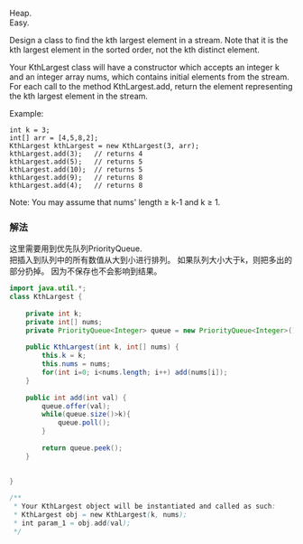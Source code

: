 Heap.  
Easy.  

Design a class to find the kth largest element in a stream. Note that it is the kth largest element in the sorted order, not the kth distinct element.

Your KthLargest class will have a constructor which accepts an integer k and an integer array nums, which contains initial elements from the stream. For each call to the method KthLargest.add, return the element representing the kth largest element in the stream.

Example:
```
int k = 3;
int[] arr = [4,5,8,2];
KthLargest kthLargest = new KthLargest(3, arr);
kthLargest.add(3);   // returns 4
kthLargest.add(5);   // returns 5
kthLargest.add(10);  // returns 5
kthLargest.add(9);   // returns 8
kthLargest.add(4);   // returns 8
```
Note:
You may assume that nums' length ≥ k-1 and k ≥ 1.

### 解法
这里需要用到优先队列PriorityQueue.  
把插入到队列中的所有数值从大到小进行排列。
如果队列大小大于k，则把多出的部分扔掉。
因为不保存也不会影响到结果。  


```java
import java.util.*;
class KthLargest {
    
    private int k;
    private int[] nums;
    private PriorityQueue<Integer> queue = new PriorityQueue<Integer>();
    
    public KthLargest(int k, int[] nums) {
        this.k = k;
        this.nums = nums;
        for(int i=0; i<nums.length; i++) add(nums[i]);
    }
    
    public int add(int val) {
        queue.offer(val);
        while(queue.size()>k){
            queue.poll();
        }
        
        return queue.peek();
    }
    
    
}

/**
 * Your KthLargest object will be instantiated and called as such:
 * KthLargest obj = new KthLargest(k, nums);
 * int param_1 = obj.add(val);
 */
```
